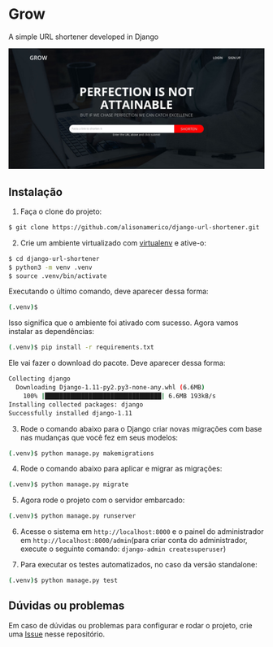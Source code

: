 # Grow
A simple URL shortener developed in Django

![Screenshot][1]

[1]:https://github.com/alisonamerico/django-url-shortener/blob/master/core/static/img/screenshot/screenshot.png


## Instalação

1. Faça o clone do projeto:

```bash
$ git clone https://github.com/alisonamerico/django-url-shortener.git
```

2. Crie um ambiente virtualizado com [virtualenv]() e ative-o:

```bash
$ cd django-url-shortener
$ python3 -m venv .venv
$ source .venv/bin/activate
```

Executando o último comando, deve aparecer dessa forma:

```bash
(.venv)$
```

Isso significa que o ambiente foi ativado com sucesso. Agora vamos instalar as dependências:

```bash
(.venv)$ pip install -r requirements.txt
```

Ele vai fazer o download do pacote. Deve aparecer dessa forma:

```bash
Collecting django
  Downloading Django-1.11-py2.py3-none-any.whl (6.6MB)
    100% |████████████████████████████████| 6.6MB 193kB/s
Installing collected packages: django
Successfully installed django-1.11
```


3. Rode o comando abaixo para o Django criar novas migrações com base nas mudanças que você fez em seus modelos:

```bash
(.venv)$ python manage.py makemigrations
```

4. Rode o comando abaixo para aplicar e migrar as migrações:

```bash
(.venv)$ python manage.py migrate
```

5. Agora rode o projeto com o servidor embarcado:

```bash
(.venv)$ python manage.py runserver
```

6. Acesse o sistema em `http://localhost:8000` e o painel do administrador em `http://localhost:8000/admin`(para criar conta do administrador, execute o seguinte comando: `django-admin createsuperuser`)

7. Para executar os testes automatizados, no caso da versão standalone:

```bash
(.venv)$ python manage.py test
```

## Dúvidas ou problemas

Em caso de dúvidas ou problemas para configurar e rodar o projeto, crie uma [Issue](https://github.com/alisonamerico/django-url-shortener/issues) nesse repositório.
